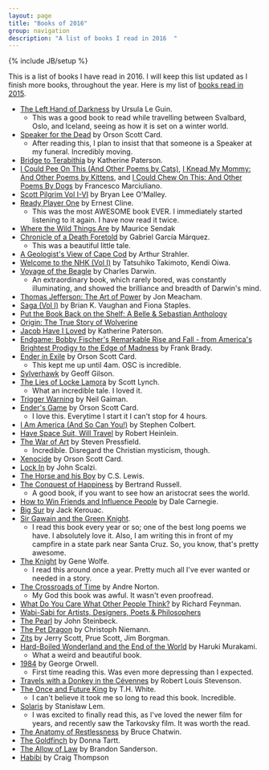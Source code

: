 ```yaml
---
layout: page
title: "Books of 2016"
group: navigation
description: "A list of books I read in 2016  "
---
```

{% include JB/setup %}

This is a list of books I have read in 2016. I will keep this list updated as I finish more books, throughout the year. Here is my list of [books read in 2015](http://burntfen.com/2015-12-29/books-i-read-in-2015).

* [The Left Hand of Darkness](https://en.wikipedia.org/wiki/The_Left_Hand_of_Darkness) by Ursula Le Guin.
  - This was a good book to read while travelling between Svalbard, Oslo, and Iceland, seeing as how it is set on a winter world.
* [Speaker for the Dead](https://en.wikipedia.org/wiki/Speaker_for_the_Dead) by Orson Scott Card.
  - After reading this, I plan to insist that that someone is a Speaker at my funeral. Incredibly moving.
* [Bridge to Terabithia](https://en.wikipedia.org/wiki/Bridge_to_Terabithia_(novel)) by Katherine Paterson.
* [I Could Pee On This (And Other Poems by Cats)](http://www.amazon.com/Could-Pee-This-Other-Poems/dp/1452110581), [I Knead My Mommy: And Other Poems by Kittens](http://www.amazon.com/Knead-My-Mommy-Other-Kittens/dp/1452132917), and [I Could Chew On This: And Other Poems By Dogs](http://www.amazon.com/Could-Chew-This-Other-Poems/dp/1452119031) by Francesco Marciuliano.
* [Scott Pilgrim Vol I-VI](https://en.wikipedia.org/wiki/Scott_Pilgrim) by Bryan Lee O'Malley.
* [Ready Player One](https://en.wikipedia.org/wiki/Ready_Player_One) by Ernest Cline.
  - This was the most AWESOME book EVER. I immediately started listening to it again. I have now read it twice.
* [Where the Wild Things Are](https://en.wikipedia.org/wiki/Where_the_Wild_Things_Are) by Maurice Sendak
* [Chronicle of a Death Foretold](https://en.wikipedia.org/wiki/Chronicle_of_a_Death_Foretold) by Gabriel García Márquez.
  - This was a beautiful little tale.
* [A Geologist's View of Cape Cod](http://www.amazon.com/A-Geologists-View-Cape-Cod/dp/0940160390) by Arthur Strahler.
* [Welcome to the NHK (Vol I)](https://en.wikipedia.org/wiki/Welcome_to_the_N.H.K.) by Tatsuhiko Takimoto, Kendi Oiwa.
* [Voyage of the Beagle](http://www.amazon.com/The-Voyage-Beagle-Researches-Classics/dp/014043268X) by Charles Darwin.
  - An extraordinary book, which rarely bored, was constantly illuminating, and showed the brilliance and breadth of Darwin's mind.
* [Thomas Jefferson: The Art of Power](http://www.amazon.com/Thomas-Jefferson-The-Art-Power/dp/0812979486) by Jon Meacham.
* [Saga (Vol I)](https://en.wikipedia.org/wiki/Saga_(comic_book)) by Brian K. Vaughan and Fiona Staples.
* [Put the Book Back on the Shelf: A Belle & Sebastian Anthology](https://en.wikipedia.org/wiki/Put_the_Book_Back_on_the_Shelf)
* [Origin: The True Story of Wolverine](https://en.wikipedia.org/wiki/Origin_(comics))
* [Jacob Have I Loved](https://en.wikipedia.org/wiki/Jacob_Have_I_Loved) by Katherine Paterson.
* [Endgame: Bobby Fischer's Remarkable Rise and Fall - from America's Brightest Prodigy to the Edge of Madness](http://www.amazon.com/Endgame-Fischers-Remarkable-Americas-Brightest/dp/0307463915) by Frank Brady.
* [Ender in Exile](https://en.wikipedia.org/wiki/Ender_in_Exile) by Orson Scott Card.
  - This kept me up until 4am. OSC is incredible.
* [Sylverhawk](http://www.amazon.com/Sylverhawk-Geoff-Gilson-ebook/dp/B01328HYBO) by Geoff Gilson.
* [The Lies of Locke Lamora](https://en.wikipedia.org/wiki/The_Lies_of_Locke_Lamora) by Scott Lynch.
  - What an incredible tale. I loved it.
* [Trigger Warning](http://www.nytimes.com/2015/03/08/books/review/neil-gaimans-trigger-warning.html) by Neil Gaiman.
* [Ender's Game](https://en.wikipedia.org/wiki/Ender%27s_Game) by Orson Scott Card.
  - I love this. Everytime I start it I can't stop for 4 hours.
* [I Am America (And So Can You!)](https://en.wikipedia.org/wiki/I_Am_America_(And_So_Can_You!)) by Stephen Colbert.
* [Have Space Suit, Will Travel](https://en.wikipedia.org/wiki/Have_Space_Suit%E2%80%94Will_Travel) by Robert Heinlein.
* [The War of Art](https://en.wikipedia.org/wiki/The_War_of_Art_(book)) by Steven Pressfield.
  - Incredible. Disregard the Christian mysticism, though.
* [Xenocide](https://en.wikipedia.org/wiki/Xenocide) by Orson Scott Card.
* [Lock In](https://en.wikipedia.org/wiki/Lock_In) by John Scalzi.
* [The Horse and his Boy](https://en.wikipedia.org/wiki/The_Horse_and_His_Boy) by C.S. Lewis.
* [The Conquest of Happiness](http://russell-j.com/beginner/COH-TEXT.HTM) by Bertrand Russell.
  - A good book, if you want to see how an aristocrat sees the world.
* [How to Win Friends and Influence People](https://en.wikipedia.org/wiki/How_to_Win_Friends_and_Influence_People) by Dale Carnegie.
* [Big Sur](https://en.wikipedia.org/wiki/Big_Sur_(novel)) by Jack Kerouac.
* [Sir Gawain and the Green Knight](https://en.wikipedia.org/wiki/Sir_Gawain_and_the_Green_Knight).
  - I read this book every year or so; one of the best long poems we have. I absolutely love it. Also, I am writing this in front of my campfire in a state park near Santa Cruz. So, you know, that's pretty awesome.
* [The Knight](https://en.wikipedia.org/wiki/The_Knight_(novel)) by Gene Wolfe.
  - I read this around once a year. Pretty much all I've ever wanted or needed in a story.
* [The Crossroads of Time](http://www.amazon.com/Crossroads-Time-Andre-Norton/dp/0441123163) by Andre Norton.
  - My God this book was awful. It wasn't even proofread.
* [What Do You Care What Other People Think?](https://en.wikipedia.org/wiki/What_Do_You_Care_What_Other_People_Think%3F) by Richard Feynman.
* [Wabi-Sabi for Artists, Designers, Poets & Philosophers](http://www.amazon.com/Wabi-Sabi-Artists-Designers-Poets-Philosophers/dp/0981484603)
* [The Pearl](https://en.wikipedia.org/wiki/The_Pearl_(novel)) by John Steinbeck.
* [The Pet Dragon](http://www.amazon.com/Pet-Dragon-Adventure-Friendship-Characters/dp/0061577766) by Christoph Niemann.
* [Zits](http://www.bookdepository.com/Zits-Jerry-Scott-Jim-Borgman-Prue-Scott/9780836268256?ref=bd_ser_1) by Jerry Scott, Prue Scott, Jim Borgman.
* [Hard-Boiled Wonderland and the End of the World](https://en.wikipedia.org/wiki/Hard-Boiled_Wonderland_and_the_End_of_the_World) by Haruki Murakami.
  - What a weird and beautiful book.
* [1984](https://en.wikipedia.org/wiki/Nineteen_Eighty-Four) by George Orwell.
  - First time reading this. Was even more depressing than I expected.
* [Travels with a Donkey in the Cévennes](https://en.wikipedia.org/wiki/Travels_with_a_Donkey_in_the_C%C3%A9vennes) by Robert Louis Stevenson.
* [The Once and Future King](https://en.wikipedia.org/wiki/The_Once_and_Future_King) by T.H. White.
  - I can't believe it took me so long to read this book. Incredible.
* [Solaris](https://en.wikipedia.org/wiki/Solaris_(novel)) by Stanisław Lem.
  - I was excited to finally read this, as I've loved the newer film for years, and recently saw the Tarkovsky film. It was worth the read.
* [The Anatomy of Restlessness](https://www.amazon.com/Anatomy-Restlessness-Selected-Writings-1969-1989/dp/0140256989) by Bruce Chatwin.
* [The Goldfinch](https://www.amazon.com/Goldfinch-Novel-Pulitzer-Prize-Fiction/dp/0316055433) by Donna Tartt.
* [The Allow of Law](https://www.amazon.com/Alloy-Law-Mistborn-Novel/dp/0765368544) by Brandon Sanderson.
* [Habibi](https://www.amazon.com/Habibi-Pantheon-Graphic-Novels-Thompson/dp/0375424148/ref=sr_1_1?s=books&ie=UTF8&qid=1473254331&sr=1-1&keywords=habibi) by Craig Thompson

